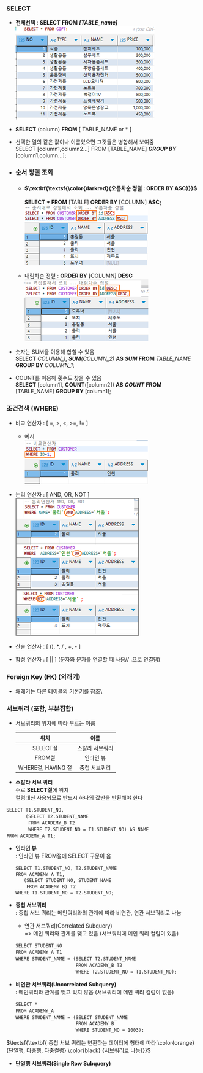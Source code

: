 ### SELECT

-  **전체선택** : **SELECT** **FROM** **_[TABLE_name]_**\
   ![](./md_image/2024-11-26-16-09-52.png)

-  **SELECT** (column) **FROM** [ TABLE_NAME or * ]

-  선택한 열의 같은 값이나 이름있으면 그것들은 병합해서 보여줌\
    SELECT [column1,column2...] FROM [TABLE_NAME] **_GROUP BY_** [column1,column...];

-  ### 순서 정렬 조회

   - #### $\textbf{\textsf{\color{darkred}{오름차순 정렬 : ORDER BY ASC}}}$

      **SELECT \* FROM** [TABLE] **ORDER BY** [COLUMN] **ASC;**\
      ![](./md_image/2024-11-26-16-25-11.png)

   -  내림차순 정렬 : **ORDER BY** [COLUMN] **DESC**\
      ![](./md_image/2024-11-26-16-23-26.png)

-  숫자는 SUM을 이용해 합칠 수 있음\
    **SELECT** _COLUMN_1_, _**SUM**(COLUMN_2)_ **AS** **_SUM_** **FROM** _TABLE_NAME_ **GROUP BY** _COLUMN_1_;

-  COUNT를 이용해 횟수도 찾을 수 있음\
    **SELECT** [column1], **COUNT**([column2]) **AS** **_COUNT_** **FROM** [TABLE_NAME] **GROUP BY** [column1];

### 조건검색 (WHERE)

-  비교 연산자 : [ =, >, <, >=, != ]
   -  예시\
      ![](./md_image/2024-11-26-16-28-59.png)
-  논리 연산자 : [ AND, OR, NOT ]
   ![](./md_image/2024-11-26-16-35-52.png)

-  산술 연산자 : [ (), *, / , +, - ]
-  합성 연산자 : [ || ] (문자와 문자를 연결할 때 사용// .으로 연결됌)

### Foreign Key (FK) (외래키)

-  왜래키는 다른 테이블의 기본키를 참조\

### 서브쿼리 (포함, 부분집합)

-  서브쿼리의 위치에 따라 부르는 이름

   |        위치        |      이름       |
   | :----------------: | :-------------: |
   |      SELECT절      | 스칼라 서브쿼리 |
   |       FROM절       |    인라인 뷰    |
   | WHERE절, HAVING 절 |  중첩 서브쿼리  |

-  **스칼라 서브 쿼리**\
   주로 **SELECT절**에 위치\
    컬럼대신 사용되므로 반드시 하나의 값만을 반환해야 한다

```diff
SELECT T1.STUDENT_NO,
       (SELECT T2.STUDENT_NAME
        FROM ACADEMY_B T2
        WHERE T2.STUDENT_NO = T1.STUDENT_NO) AS NAME
FROM ACADEMY_A T1;
```

-  **인라인 뷰**\
   : 인라인 뷰 FROM절에 SELECT 구문이 옴

   ```
   SELECT T1.STUDENT_NO, T2.STUDENT_NAME
   FROM ACADEMY_A T1,
      (SELECT STUDENT_NO, STUDENT_NAME
       FROM ACADEMY_B) T2
   WHERE T1.STUDENT_NO = T2.STUDENT_NO;

   ```

-  **중첩 서브쿼리**\
    : 중첩 서브 쿼리는 메인쿼리와의 관계에 따라 비연관, 연관 서브쿼리로 나눔

   -  연관 서브쿼리(Correlated Subquery)\
       => 메인 쿼리와 관계를 맺고 있음 (서브쿼리에 메인 쿼리 컬럼이 있음)

   ```diff
   SELECT STUDENT_NO
   FROM ACADEMY_A T1
   WHERE STUDENT_NAME = (SELECT T2.STUDENT_NAME
                         FROM ACADEMY_B T2
                         WHERE T2.STUDENT_NO = T1.STUDENT_NO);
   ```

-  **비연관 서브쿼리(Uncorrelated Subquery)**\
   : 메인쿼리와 관계를 맺고 있지 않음 (서브쿼리에 메인 쿼리 컬럼이 없음)

   ```diff
   SELECT *
   FROM ACADEMY_A
   WHERE STUDENT_NAME = (SELECT STUDENT_NAME
                         FROM ACADEMY_B
                         WHERE STUDENT_NO = 1003);
   ```

$\textsf{\textbf{ 중첩 서브 쿼리는 변환하는 데이터에 형태에 따라 \color{orange}{단일행, 다중행, 다중컬럼} \color{black} {서브쿼리로 나눔}}}$

-  **단일행 서브쿼리(Single Row Subquery)**
